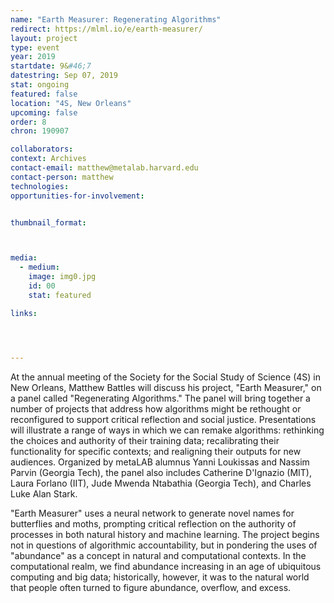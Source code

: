 ```yaml
---
name: "Earth Measurer: Regenerating Algorithms"
redirect: https://mlml.io/e/earth-measurer/
layout: project
type: event
year: 2019
startdate: 9&#46;7
datestring: Sep 07, 2019
stat: ongoing
featured: false
location: "4S, New Orleans"
upcoming: false
order: 8
chron: 190907

collaborators:
context: Archives
contact-email: matthew@metalab.harvard.edu
contact-person: matthew
technologies: 
opportunities-for-involvement:


thumbnail_format:



media:
  - medium:
    image: img0.jpg
    id: 00
    stat: featured

links:




---
```

At the annual meeting of the Society for the Social Study of Science (4S) in New Orleans, Matthew Battles will discuss his project, "Earth Measurer," on a panel called "Regenerating Algorithms." The panel will bring together a number of projects that address how algorithms might be rethought or reconfigured to support critical reflection and social justice. Presentations will illustrate a range of ways in which we can remake algorithms: rethinking the choices and authority of their training data; recalibrating their functionality for specific contexts; and realigning their outputs for new audiences. Organized by metaLAB alumnus Yanni Loukissas and Nassim Parvin (Georgia Tech), the panel also includes Catherine D'Ignazio (MIT), Laura Forlano (IIT), Jude Mwenda Ntabathia (Georgia Tech), and Charles Luke Alan Stark.

"Earth Measurer" uses a neural network to generate novel names for butterflies and moths, prompting critical reflection on the authority of processes in both natural history and machine learning. The project begins not in questions of algorithmic accountability, but in pondering the uses of "abundance" as a concept in natural and computational contexts. In the computational realm, we find abundance increasing in an age of ubiquitous computing and big data; historically, however, it was to the natural world that people often turned to figure abundance, overflow, and excess. 